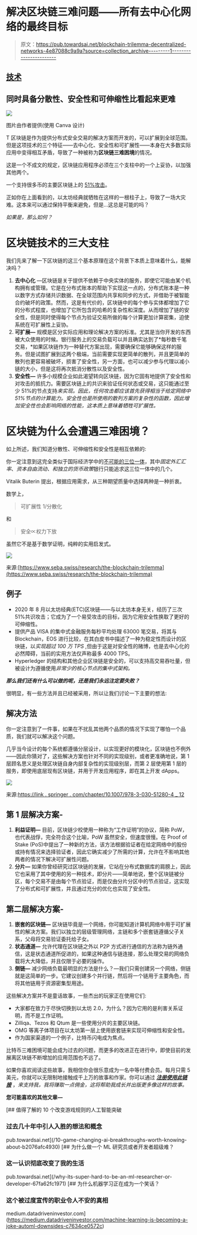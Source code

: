 # 解决区块链三难问题——所有去中心化网络的最终目标

> 原文：<https://pub.towardsai.net/blockchain-trilemma-decentralized-networks-4e87088c9a9a?source=collection_archive---------1----------------------->

## [技术](https://towardsai.net/p/category/technology)

## 同时具备分散性、安全性和可伸缩性比看起来更难

![](img/d7b3cefff36e70c4d1fcd030e9c96e7b.png)

图片由作者提供(使用 Canva 设计)

T 区块链是作为提供分布式安全交易的解决方案而开发的，可以扩展到全球范围。但是这项技术的三个特征——去中心化、安全性和可扩展性——本身在大多数实际应用中变得相互矛盾，导致了一种被称为**区块链三难困境**的情况。

这是一个不成文的规定，区块链应用程序必须在三个支柱中的一个上妥协，以加强其他两个。

一个支持很多币的主要区块链上的 [51%攻击](https://www.investopedia.com/terms/1/51-attack.asp#:~:text=A%2051%25%20attack%20is%20an,other%20miners%20from%20completing%20blocks.)。

正如你在上面看到的，以太坊经典就牺牲在这样的一根柱子上，导致了一场大灾难。这本来可以通过保持平衡来避免，但是…这总是可能的吗？

*如果是，那么如何？*

# 区块链技术的三大支柱

我们先来了解一下区块链的这三个基本原理在这个背景下本质上意味着什么，能解决吗？

1.  **去中心化** —区块链是关于提供不依赖于中央实体的服务，即使它可能由某个机构拥有或管理。它是在分布式账本的帮助下实现这一点的，分布式账本是一种以数字方式存储共识数据、在全球范围内共享和同步的方式，并借助于被智能合约破坏的政策。然而，这是有代价的，区块链中的每个参与实体都增加了它的分布式程度，也增加了它所包含的哈希的复杂性和深度。从而增加了链的安全性，但是同时使得每个节点为验证交易所做的每个计算更加计算密集，迫使系统在可扩展性上妥协。
2.  **可扩展—** 规模是区分实际应用和理论解决方案的标准。尤其是当你开发的东西被大众使用的时候。银行服务上的交易负载可以并且确实达到了*每秒数千笔交易，*如果区块链作为一种替代方案出现，需要确保它能够确保这样的服务。但是试图扩展到这两个极端，当前需要实现更简单的散列，并且更简单的散列也更容易被破坏，损害了安全性，另一方面，也可以减少参与代理以减小链的大小，但是这将再次抵消分散性以及安全性。
3.  **安全性—** 许多小规模企业如此渴望转向区块链，因为它固有地提供了安全性和对攻击的抵抗力。需要区块链上的共识来验证任何状态或交易，这只能通过至少 51%的节点支持*来实现。因此，任何攻击都应该首先获得相当于给定网络中 51%节点的计算能力。安全性也是所使用的散列方案的复杂性的函数，因此增加安全性也会影响网络的性能，这本质上意味着牺牲可扩展性。*

# 区块链为什么会遭遇三难困境？

如上所述，我们知道分散性、可伸缩性和安全性是相互依赖的:

你一定注意到这完全类似于国际经济学中的[不可能的三位一体](https://en.wikipedia.org/wiki/Impossible_trinity)，其中*固定外汇汇率*、*资本自由流动、*和*独立的货币政策*银行只能追求这三位一体中的几个。

Vitalik Buterin 提出，根据应用需求，从三种期望质量中选择两种是一种折衷。

数学上，

> 可扩展性 1/分散化

和

> 安全∝权力下放

虽然它不是基于数学证明，纯粹的实用启发式。

![](img/c586dc56b99028ebee5e61adbc26ad14.png)

来源:[https://www.seba.swiss/research/the-blockchain-trilemma](https://www.seba.swiss/research/the-blockchain-trilemma)

## 例子

*   2020 年 8 月以太坊经典(ETC)区块链——与以太坊本身无关，经历了三次 51%共识攻击；它成为了一个易受攻击的目标，因为它用安全性换取了更好的可伸缩性。
*   提供产品 VISA 的集中式金融服务每秒平均处理 63000 笔交易，将其与 Blockchain，EOS 进行比较，在其白皮书中描述了一种为稳定性而设计的区块链，以*实现超过 100 万 TPS* ,但由于这是对安全性的赌博，也是去中心化的必然障碍，当前的实用方法仅声称最多 4000 TPS。
*   Hyperledger 的结构和其他企业区块链是安全的，可以支持高交易吞吐量，但被设计为遵循使用*非常少的核心节点的集中式架构。*

***那么我们还有什么可以做的呢，还是我们永远注定要失败？***

很明显，有一些方法并且已经被采用，所以让我们讨论一下主要的想法:

## 解决方法

你一定注意到了一件事，如果在不扰乱其他两个品质的情况下实现了哪怕一个品质，我们就可以解决这个问题。

几乎当今设计的每个系统都遵循分层设计，以实现更好的模块化，区块链也不例外——因此你猜对了，这些解决方案也针对不同的实现级别，或者更准确地说，第 1 层顾名思义是处理区块链自身内部复杂性的实现级别层，而第 2 层使用第 1 层的服务，即使用底层现有区块链，并用于开发应用程序，即在其上开发 dApps。

![](img/7aa7b59f0fccf6d6167317a5334fbc0e.png)

来源:[https://link . springer . com/chapter/10.1007/978-3-030-51280-4 _ 12](https://link.springer.com/chapter/10.1007/978-3-030-51280-4_12)

## 第 1 层解决方案-

1.  **利益证明—** 目前，区块链少校使用一种称为“工作证明”的协议，简称 PoW，也代表战俘，完全符合这个比喻，PoW 虽然安全，但速度很慢。在 Proof of Stake (PoS)中提出了一种新的方法，该方法根据验证者在给定网络中的股份或持有情况来选择验证者，因此它确实减少了所需的计算，允许在不影响其他两者的情况下解决可扩展性问题。
2.  **分片—** 如果你曾经研究过区块链的发展，它站在分布式数据库的肩膀上，因此它也采用了其中使用的另一种技术，即分片——简单地说，整个区块链被分区，每个交易不是由每个节点验证，而是仅由分片分区中的节点验证，这实现了分布式和可扩展性，并且通过充分的优化也实现了安全性。

## 第二层解决方案-

1.  **嵌套的区块链—** 区块链毕竟是一个网络，你可能知道计算机网络中用于可扩展性的解决方案。我们以独立的层级管理网络，主链和多个嵌套链遵循父子关系，父母将交易验证委托给子女。
2.  **状态通道—** 允许代理在区块链之外以 P2P 方式进行通信的方法称为链外通信，这是状态通道所促进的，如果这种通信与链连接，那么处理交易的网络负载将大大降低，并且仅限于必要的操作。
3.  **侧链—** 减少网络负载最明显的方法是什么？—我们只需创建另一个网络，侧链就是这简单的一步。它建议创建多个并行链，然后将一个链用于主要角色，而将其他链用于资源密集型用途。

这些解决方案并不是童话故事，一些杰出的玩家正在使用它们:

*   大家都在致力于尽快切换到以太坊 2.0，为什么？因为它用的是利害关系证明，而不是工作证明。
*   Zilliqa、Tezos 和 Qtum 是一些使用分片的主要区块链。
*   OMG 等离子体项目在以太坊第一层上使用嵌套链来实现可伸缩性和安全性。
*   作为国家渠道的一个例子，比特币闪电成为焦点。

比特币三难困境可能会成为过去的问题，而更多的改进正在进行中，即使目前的发展离区块链不断增加的应用范围也不远了。

如果你喜欢阅读这些故事，我相信你会很乐意成为一名中等付费会员。每月只需 5 美元，你就可以无限制地接触成千上万的故事和作家。你可以通过 [***注册使用此链接***](https://nishu-jain.medium.com/membership) ，*来支持我，我将赚取一点佣金，这将帮助我成长并出版更多像这样的故事。*

**您可能喜欢的其他文章—**

[](/10-game-changing-ai-breakthroughs-worth-knowing-about-b2076afc4930) [## 值得了解的 10 个改变游戏规则的人工智能突破

### 过去几十年中引人入胜的想法和概念

pub.towardsai.net](/10-game-changing-ai-breakthroughs-worth-knowing-about-b2076afc4930) [](/why-its-super-hard-to-be-an-ml-researcher-or-developer-67fa62fc1971) [## 为什么做一个 ML 研究员或者开发者超级难？

### 这一认识彻底改变了我的生活

pub.towardsai.net](/why-its-super-hard-to-be-an-ml-researcher-or-developer-67fa62fc1971) [](https://medium.datadriveninvestor.com/machine-learning-is-becoming-a-joke-automl-downsides-c7634ce0572c) [## 为什么机器学习正在成为一个笑话？

### 这个被过度宣传的职业令人不安的真相

medium.datadriveninvestor.com](https://medium.datadriveninvestor.com/machine-learning-is-becoming-a-joke-automl-downsides-c7634ce0572c)